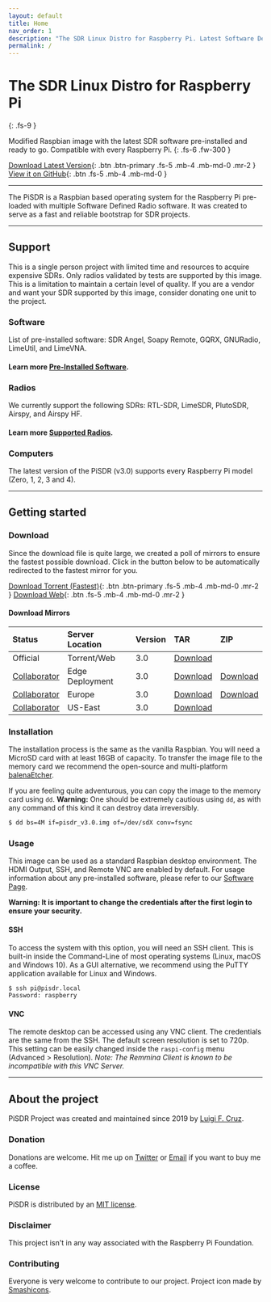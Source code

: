 ```yaml
---
layout: default
title: Home
nav_order: 1
description: "The SDR Linux Distro for Raspberry Pi. Latest Software Defined Radio software pre-installed and ready to go."
permalink: /
---
```


# The SDR Linux Distro for Raspberry Pi
{: .fs-9 }

Modified Raspbian image with the latest SDR software pre-installed and ready to go. Compatible with every Raspberry Pi.
{: .fs-6 .fw-300 }

[Download Latest Version](#getting-started){: .btn .btn-primary .fs-5 .mb-4 .mb-md-0 .mr-2 } [View it on GitHub](https://github.com/luigifreitas/pisdr-image){: .btn .fs-5 .mb-4 .mb-md-0 }

---

The PiSDR is a Raspbian based operating system for the Raspberry Pi pre-loaded with multiple Software Defined Radio software. It was created to serve as a fast and reliable bootstrap for SDR projects.

---

## Support
This is a single person project with limited time and resources to acquire expensive SDRs. Only radios validated by tests are supported by this image. This is a limitation to maintain a certain level of quality. If you are a vendor and want your SDR supported by this image, consider donating one unit to the project.

### Software 
List of pre-installed software: SDR Angel, Soapy Remote, GQRX, GNURadio, LimeUtil, and LimeVNA.
#### Learn more [Pre-Installed Software](https://pisdr.luigifreitas.me/docs/software/software/index).

### Radios
We currently support the following SDRs: RTL-SDR, LimeSDR, PlutoSDR, Airspy, and Airspy HF.
#### Learn more [Supported Radios](https://pisdr.luigifreitas.me/docs/radios/radios/index).
 
### Computers
The latest version of the PiSDR (v3.0) supports every Raspberry Pi model (Zero, 1, 2, 3 and 4).

---

## Getting started

### Download
Since the download file is quite large, we created a poll of mirrors to ensure the fastest possible download. Click in the button below to be automatically redirected to the fastest mirror for you.

[Download Torrent (Fastest)](http://bit.ly/37E4js0){: .btn .btn-primary .fs-5 .mb-4 .mb-md-0 .mr-2 } 
[Download Web](http://bit.ly/34JASmH){: .btn .fs-5 .mb-4 .mb-md-0 .mr-2 } 

#### Download Mirrors

| Status       | Server Location |Version  | TAR | ZIP |
|:-------------|:----------------|:--|:---|:----|
| Official | Torrent/Web | 3.0 | [Download](http://bit.ly/37E4js0) | |
| [Collaborator](https://twitter.com/sam210723) | Edge Deployment | 3.0 | [Download](http://bit.ly/34JASmH) | [Download](http://bit.ly/2Z9ZOCu) |
| [Collaborator](https://twitter.com/F5OEOEvariste) | Europe | 3.0 | [Download](http://bit.ly/2QaL0zk) | [Download](http://bit.ly/2sR5C84) |
| [Collaborator](https://twitter.com/w4www_raker) | US-East | 3.0 | [Download](http://bit.ly/39bn4oc) | |

### Installation
The installation process is the same as the vanilla Raspbian. You will need a MicroSD card with at least 16GB of capacity. To transfer the image file to the memory card we recommend the open-source and multi-platform [balenaEtcher](https://www.balena.io/etcher/).

If you are feeling quite adventurous, you can copy the image to the memory card using `dd`. **Warning:** One should be extremely cautious using `dd`, as with any command of this kind it can destroy data irreversibly.
```bash
$ dd bs=4M if=pisdr_v3.0.img of=/dev/sdX conv=fsync
```
### Usage
This image can be used as a standard Raspbian desktop environment. The HDMI Output, SSH, and Remote VNC are enabled by default. For usage information about any pre-installed software, please refer to our [Software Page](https://pisdr.luigifreitas.me/docs/software/software/index).

**Warning: It is important to change the credentials after the first login to ensure your security.**

#### SSH
To access the system with this option, you will need an SSH client. This is built-in inside the Command-Line of most operating systems (Linux, macOS and Windows 10). As a GUI alternative, we recommend using the PuTTY application available for Linux and Windows.

```bash
$ ssh pi@pisdr.local
Password: raspberry
```

#### VNC
The remote desktop can be accessed using any VNC client. The credentials are the same from the SSH. The default screen resolution is set to 720p. This setting can be easily changed inside the `raspi-config` menu (Advanced > Resolution).  _Note: The Remmina Client is known to be incompatible with this VNC Server._

---

## About the project

PiSDR Project was created and maintained since 2019 by [Luigi F. Cruz](https://luigifreitas.me).

### Donation

Donations are welcome. Hit me up on [Twitter](https://twitter.com/luigifcruz) or [Email](mailto:luigifcruz@gmail.com) if you want to buy me a coffee.

### License

PiSDR is distributed by an [MIT license](https://raw.githubusercontent.com/luigifreitas/pisdr-image/master/LICENSE).

### Disclaimer

This project isn't in any way associated with the Raspberry Pi Foundation. 

### Contributing

Everyone is very welcome to contribute to our project. Project icon made by [Smashicons](https://www.flaticon.com/authors/smashicons). 
